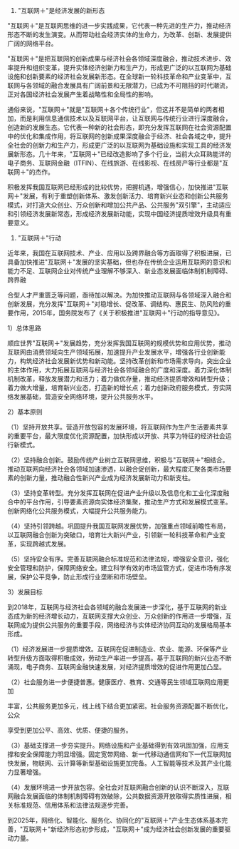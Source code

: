 
1. "互联网＋"是经济发展的新形态

"互联网＋"是互联网思维的进一步实践成果，它代表一种先进的生产力，推动经济形态不断的发生演变。从而带动社会经济实体的生命力，为改革、创新、发展提供广阔的网络平台。

"互联网＋"是把互联网的创新成果与经济社会各领域深度融合，推动技术进步、效率提升和组织变革，提升实体经济创新力和生产力，形成更广泛的以互联网为基础设施和创新要素的经济社会发展新形态。在全球新一轮科技革命和产业变革中，互联网与各领域的融合发展具有广阔前景和无限潜力，已成为不可阻挡的时代潮流，正对各国经济社会发展产生着战略性和全局性的影响。

通俗来说，"互联网＋"就是"互联网＋各个传统行业"，但这并不是简单的两者相加，而是利用信息通信技术以及互联网平台，让互联网与传统行业进行深度融合，创造新的发展生态。它代表一种新的社会形态，即充分发挥互联网在社会资源配置中的优化和集成作用，将互联网的创新成果深度融合于经济、社会各域之中，提升全社会的创新力和生产力，形成更广泛的以互联网为基础设施和实现工具的经济发展新形态。几十年来，"互联网＋"已经改造影响了多个行业，当前大众耳熟能详的电子商务、互联网金融（ITFIN）、在线旅游、在线影视、在线房产等行业都是"互联网＋"的杰作。

积极发挥我国互联网已经形成的比较优势，把握机遇，增强信心，加快推进"互联网＋"发展，有利于重塑创新体系、激发创新活力、培育新兴业态和创新公共服务模式，对打造大众创业、万众创新和增加公共产品、公共服务"双引擎"，主动适应和引领经济发展新常态，形成经济发展新动能，实现中国经济提质增效升级具有重要意义。

1. "互联网＋"行动

近年来，我国在互联网技术、产业、应用以及跨界融合等方面取得了积极进展，已具备加快推进"互联网＋"发展的坚实基础，但也存在传统企业运用互联网的意识和能力不足、互联网企业对传统产业理解不够深入、新业态发展面临体制机制障碍、跨界融

合型人才严重匮乏等问题，亟待加以解决。为加快推动互联网与各领域深入融合和创新发展，充分发挥"互联网＋"对稳增长、促改革、调结构、惠民生、防风险的重要作用，2015年，国务院发布了《关于积极推进"互联网＋"行动的指导意见》。

1）总体思路

顺应世界"互联网＋"发展趋势，充分发挥我国互联网的规模优势和应用优势，推动互联网由消费领域向生产领域拓展，加速提升产业发展水平，增强各行业创新能力，构筑经济社会发展新优势和新动能。坚持改革创新和市场需求导向，突出企业的主体作用，大力拓展互联网与经济社会各领域融合的广度和深度。着力深化体制机制改革，释放发展潜力和活力；着力做优存量，推动经济提质增效和转型升级；着力做大增量，培育新兴业态，打造新的增长点；着力创新政府服务模式，夯实网络发展基础，营造安全网络环境，提升公共服务水平。

2）基本原则

（1）坚持开放共享。营造开放包容的发展环境，将互联网作为生产生活要素共享的重要平台，最大限度优化资源配置，加快形成以开放、共享为特征的经济社会运行新模式。

（2）坚持融合创新。鼓励传统产业树立互联网思维，积极与"互联网＋"相结合。推动互联网向经济社会各领域加速渗透，以融合促创新，最大程度汇聚各类市场要素的创新力量，推动融合性新兴产业成为经济发展新动力和新支柱。

（3）坚持变革转型。充分发挥互联网在促进产业升级以及信息化和工业化深度融合中的平台作用，引导要素资源向实体经济集聚，推动生产方式和发展模式变革。创新网络化公共服务模式，大幅提升公共服务能力。

（4）坚持引领跨越。巩固提升我国互联网发展优势，加强重点领域前瞻性布局，以互联网融合创新为突破口，培育壮大新兴产业，引领新一轮科技革命和产业变革，实现跨越式发展。

（5）坚持安全有序。完善互联网融合标准规范和法律法规，增强安全意识，强化安全管理和防护，保障网络安全。建立科学有效的市场监管方式，促进市场有序发展，保护公平竞争，防止形成行业垄断和市场壁垒。

3）发展目标

到2018年，互联网与经济社会各领域的融合发展进一步深化，基于互联网的新业态成为新的经济增长动力，互联网支撑大众创业、万众创新的作用进一步增强，互联网成为提供公共服务的重要手段，网络经济与实体经济协同互动的发展格局基本形成。

（1）经济发展进一步提质增效。互联网在促进制造业、农业、能源、环保等产业转型升级方面取得积极成效，劳动生产率进一步提高。基于互联网的新兴业态不断涌现，电子商务、互联网金融快速发展，对经济提质增效的促进作用更加凸显。

（2）社会服务进一步便捷普惠。健康医疗、教育、交通等民生领域互联网应用更加

丰富，公共服务更加多元，线上线下结合更加紧密。社会服务资源配置不断优化，公众

享受到更加公平、高效、优质、便捷的服务。

（3）基础支撑进一步夯实提升。网络设施和产业基础得到有效巩固加强，应用支撑和安全保障能力明显增强。固定宽带网络、新一代移动通信网和下一代互联网加快发展，物联网、云计算等新型基础设施更加完备。人工智能等技术及其产业化能力显著增强。

（4）发展环境进一步开放包容。全社会对互联网融合创新的认识不断深入，互联网融合发展面临的体制机制障碍有效破除，公共数据资源开放取得实质性进展，相关标准规范、信用体系和法律法规逐步完善。

到2025年，网络化、智能化、服务化、协同化的"互联网＋"产业生态体系基本完善，"互联网＋"新经济形态初步形成，"互联网＋"成为经济社会创新发展的重要驱动力量。
